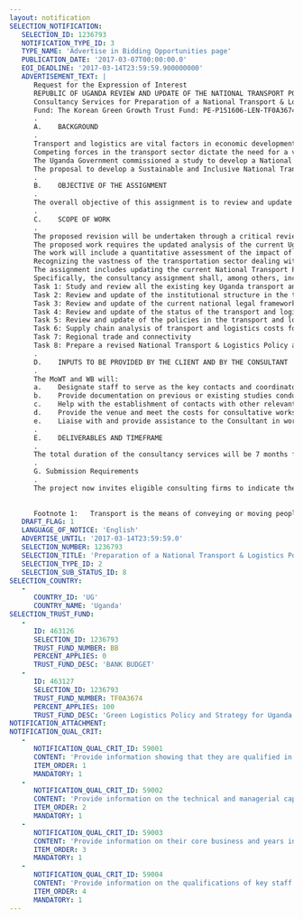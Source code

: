 ```yaml
---
layout: notification
SELECTION_NOTIFICATION: 
   SELECTION_ID: 1236793
   NOTIFICATION_TYPE_ID: 3
   TYPE_NAME: 'Advertise in Bidding Opportunities page'
   PUBLICATION_DATE: '2017-03-07T00:00:00.0'
   EOI_DEADLINE: '2017-03-14T23:59:59.900000000'
   ADVERTISEMENT_TEXT: |
      Request for the Expression of Interest
      REPUBLIC OF UGANDA REVIEW AND UPDATE OF THE NATIONAL TRANSPORT POLICY AND STRATEGY
      Consultancy Services for Preparation of a National Transport & Logistics Policy and Strategy
      Fund: The Korean Green Growth Trust Fund: PE-P151606-LEN-TF0A3674
      .
      A.	BACKGROUND
      .
      Transport and logistics are vital factors in economic development. An efficient transport system is a pre-requisite for economic and social transformation. Both transport and logistics directly impact on many sectors of the economy . They play a crucial role of facilitating mobility of goods and people for production, marketing, trade and commerce, public services delivery, social interaction/cohesion and regional integration. They thus play a catalytic role for economic growth and poverty reduction in an economy. Efficient transport and logistics are therefore critical elements for any country to grow as well as be competitive. By moving goods from locations where they are sourced to locations where they are demanded, transport provides the essential service of linking suppliers and customers. It is an essential activity in the logistics function, supporting the economic utilities of place and time. Doing this in a green environmentally friendly, clean, resilient, sustainable and inclusive manner is not just a bonus but a necessity that countries, and the world at large can no longer afford to ignore.
      Competing forces in the transport sector dictate the need for a vision that continues to serve the needs of the economy, and of the citizens while meeting future constraints (resource depletion, environmental pollution, and congestion). There is a need to reduce the dependence on fossil fuels and to reduce CO2 and other pollutant emissions in order to improve air quality, as well as to reduce the debilitating effects of congestion on the countrys productivity and competitiveness.  
      The Uganda Government commissioned a study to develop a National Transport Policy and Strategy (NTPS). A draft was developed in 2014 but unfortunately to date it was never approved. Owing to a number of reforms that have taken place in the transport sector, it is logical to state that a number of recommendations have been overtaken by events hence the need to update the draft NTPS of 2014. It is also a perfect opportunity to allow for a holistic approach to transport and logistics policy.
      The proposal to develop a Sustainable and Inclusive National Transport and Logistics Policy and Strategy (NTLPS) by updating the National Transport Policy and Strategy of 2014 is an initiative of the Ministry of works and Transport (MoWT). The need arose primarily because the transport policy and strategy of 2014 does not fully address the entire transportation sector spectrum to meet the growing expectation and the needs of the citizens as outlined above.
      .
      B.	OBJECTIVE OF THE ASSIGNMENT
      .
      The overall objective of this assignment is to review and update the current Draft National Transport Policy and Strategy 2014, and include logistics and green transport policy and strategy elements, in order to produce a revised National Transport & Logistics Policy and Strategy. The revised policy and strategy is envisioned to be more holistic, and one that would set the directions as to how transport can contribute to the countrys economic development and competitiveness. This should be developed in support of the achievement of Governments Vision 2040 middle income status goal in an inclusive and sustainable manner.
      .
      C.	SCOPE OF WORK
      .
      The proposed revision will be undertaken through a critical review of previous studies including especially the draft national transport policy and strategy of 2014, and the National Transport Masterplan including the Plan for Greater Kampala Metropolitan Area of 2008. The work will take stock of emerging requirements, and changes that have occurred since, as well as of international best practices for the development of a clean, green, inclusive and sustainable transport and logistics system in the country.
      The proposed work requires the updated analysis of the current Uganda transport and logistics system, projecting into the future (supply and demand), and provide recommendations on ways that it can be made more cost-efficient, more competitive, safer, more environmentally friendly (greener), and better integrated across modes.
      The work will include a quantitative assessment of the impact of transportation and logistics costs (formal and informal) on the cost of exporting and importing in Uganda by use of the statistical analysis of Ugandas recent pattern of domestic and international trade. Once the quantification of the above listed impediments to the economy (transportation services and infrastructure on exporters/importers, and domestic traders and consumers) is made, the Consultant will make the case for the necessary legal, institutional, regulatory, management, financing and investment policy and strategy options.
      Recognizing the vastness of the transportation sector dealing with a number of specialized areas, the task of revising the transport policy would require inputs from a team of competent with wide experience and knowledge in transport policy development in the developed and developing economies. 
      The assignment includes updating the current National Transport Policy through review of related literature and study reports, assessing and identifying gaps, and providing policy recommendations.
      Specifically, the consultancy assignment shall, among others, include the following:
      Task 1: Study and review all the existing key Uganda transport and logistics documentation
      Task 2: Review and update of the institutional structure in the transport and logistics sector
      Task 3: Review and update of the current national legal framework in the transport and logistics sector
      Task 4: Review and update of the status of the transport and logistics sector
      Task 5: Review and update of the policies in the transport and logistics sector
      Task 6: Supply chain analysis of transport and logistics costs for key exports and imports
      Task 7: Regional trade and connectivity 
      Task 8: Prepare a revised National Transport & Logistics Policy and Strategy for Uganda
      .
      D.	INPUTS TO BE PROVIDED BY THE CLIENT AND BY THE CONSULTANT
      .
      The MoWT and WB will:
      a.	Designate staff to serve as the key contacts and coordinators for the project;
      b.	Provide documentation on previous or existing studies conducted relating to the assignment plus any other relevant policy documents;
      c.	Help with the establishment of contacts with other relevant stakeholders to facilitate the Consultants work in undertaking the study;
      d.	Provide the venue and meet the costs for consultative workshops during the course of the study; and
      e.	Liaise with and provide assistance to the Consultant in working with other Government agencies that may have information that is important for the Consultant to properly undertake the assignment.
      .
      E.	DELIVERABLES AND TIMEFRAME
      .
      The total duration of the consultancy services will be 7 months for the consultancy firm (the team of International Consultants and local consultants) according to the following tentative work-plan. All reports are to be sent to both the MoWT and the WB. Lag time is included in the schedule to allow for the consultant to take into account comments provided by MoWT and the WB. The MoWT and WB team will ensure that comments are provided in a timely manner. All reports shall be in English language. The Consultant shall provide 10 hard copies of the Final Report. Additionally, the Consultant shall provide soft copies of the final report on CD or DVD formats that include all the reports in Word, and pdf, and the accompanying files used to create the reports or use during the course of the assignment in Excel, PowerPoint, AutoCAD or other formats.
      .
      G. Submission Requirements
      .
      The project now invites eligible consulting firms to indicate their interest in providing the services. Interested consulting firms must provide information indicating that they are qualified to perform the services (brochures, description of similar assignments, experience in similar conditions, availability of appropriate skills among staff, experience in the region etc.). Please note that the total size of all attachments should be less than 5MB, and the number of pages in the EoI should not exceed 30 pages. 
      
      
      Footnote 1:   Transport is the means of conveying or moving people, animals and goods from one place to another. Logistics is the process of planning, implementing and controlling procedures for the efficient, and effective forward and reverse transportation and storage of people, goods, services and related information from the point of origin to the point of destination. Transport is therefore an important element of the logistics system.
   DRAFT_FLAG: 1
   LANGUAGE_OF_NOTICE: 'English'
   ADVERTISE_UNTIL: '2017-03-14T23:59:59.0'
   SELECTION_NUMBER: 1236793
   SELECTION_TITLE: 'Preparation of a National Transport & Logistics Policy and Strategy- UGANDA'
   SELECTION_TYPE_ID: 2
   SELECTION_SUB_STATUS_ID: 8
SELECTION_COUNTRY: 
   - 
      COUNTRY_ID: 'UG'
      COUNTRY_NAME: 'Uganda'
SELECTION_TRUST_FUND: 
   - 
      ID: 463126
      SELECTION_ID: 1236793
      TRUST_FUND_NUMBER: BB
      PERCENT_APPLIES: 0
      TRUST_FUND_DESC: 'BANK BUDGET'
   - 
      ID: 463127
      SELECTION_ID: 1236793
      TRUST_FUND_NUMBER: TF0A3674
      PERCENT_APPLIES: 100
      TRUST_FUND_DESC: 'Green Logistics Policy and Strategy for Uganda'
NOTIFICATION_ATTACHMENT: 
NOTIFICATION_QUAL_CRIT: 
   - 
      NOTIFICATION_QUAL_CRIT_ID: 59001
      CONTENT: 'Provide information showing that they are qualified in the field of the assignment.'
      ITEM_ORDER: 1
      MANDATORY: 1
   - 
      NOTIFICATION_QUAL_CRIT_ID: 59002
      CONTENT: 'Provide information on the technical and managerial capabilities of the firm.'
      ITEM_ORDER: 2
      MANDATORY: 1
   - 
      NOTIFICATION_QUAL_CRIT_ID: 59003
      CONTENT: 'Provide information on their core business and years in business.'
      ITEM_ORDER: 3
      MANDATORY: 1
   - 
      NOTIFICATION_QUAL_CRIT_ID: 59004
      CONTENT: 'Provide information on the qualifications of key staff.'
      ITEM_ORDER: 4
      MANDATORY: 1
---
```

